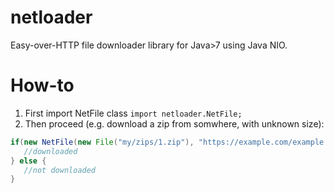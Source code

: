 # netloader
Easy-over-HTTP file downloader library for Java>7 using Java NIO.
# How-to
1. First import NetFile class `import netloader.NetFile;`
1. Then proceed (e.g. download a zip from somwhere, with unknown size):
```java
if(new NetFile(new File("my/zips/1.zip"), "https://example.com/example.zip", -1).load()) {
   //downloaded
} else {
   //not downloaded
}
```
